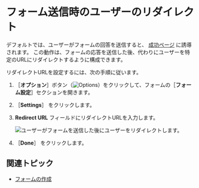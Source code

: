 # フォーム送信時のユーザーのリダイレクト

デフォルトでは、ユーザーがフォームの回答を送信すると、 [成功ページ](../creating-and-managing-forms/creating-forms.md#adding-a-success-page) に誘導されます。 この動作は、フォームの応答を送信した後、代わりにユーザーを特定のURLにリダイレクトするように構成できます。

リダイレクトURLを設定するには、次の手順に従います。

1. ［**オプション**］ボタン（![Options](../../../images/icon-actions.png)）をクリックして、フォームの［**フォーム設定**］セクションを開きます。
1. ［**Settings**］ をクリックします。
1. **Redirect URL** フィールドにリダイレクトURLを入力します。

    ![ユーザーがフォームを送信した後にユーザーをリダイレクトします。](./redirecting-users-on-form-submission/images/01.png)

1. ［**Done**］ をクリックします。

<a name="additional-information" />

## 関連トピック

* [フォームの作成](../creating-and-managing-forms/creating-forms.md)
